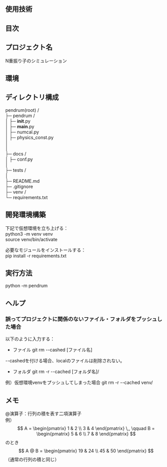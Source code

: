 ## 使用技術

## 目次

## プロジェクト名
N重振り子のシミュレーション

## 環境

## ディレクトリ構成
pendrum(root) /      
 ├─ pendrum /  
 │   ├─ __init__.py  
 │   ├─ __main__.py  
 │   ├─ numcal.py  
 │   ├─ physics_const.py  
 │     
 │  
 ├─ docs /  
 │   ├─ conf.py  
 │  
 ├─ tests /  
 │  
 ├─ README.md  
 ├─ .gitignore  
 ├─ venv /  
 └─ requirements.txt  

## 開発環境構築

下記で仮想環境を立ち上げる：  
python3 -m venv venv  
source venv/bin/activate  


必要なモジュールをインストールする：  
pip install -r requirements.txt



## 実行方法
python -m pendrum


## ヘルプ
### 誤ってプロジェクトに関係のないファイル・フォルダをプッシュした場合

以下のように入力する：
* ファイル
git rm --cashed [ファイル名]

--cashedを付ける場合、localのファイルは削除されない。

* フォルダ
 git rm -r --cached [フォルダ名]/

 例）仮想環境venvをプッシュしてしまった場合
 git rm -r --cached venv/

## メモ
@演算子：行列の積を表す二項演算子  
例）
$$ 
A = 
\begin{pmatrix}
1 & 2 \\
3 & 4
\end{pmatrix}
\,,
\qquad
B = 
\begin{pmatrix}
5 & 6 \\
7 & 8
\end{pmatrix}
$$
のとき
$$
A @ B = 
\begin{pmatrix}
19 & 24 \\
45 & 50
\end{pmatrix}
$$
（通常の行列の積と同じ）



